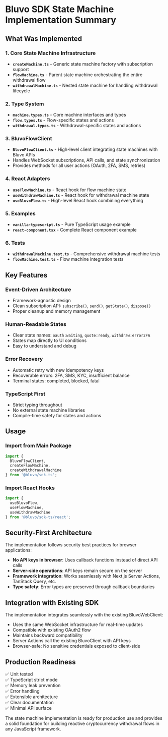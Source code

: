 # Bluvo SDK State Machine Implementation Summary

## What Was Implemented

### 1. Core State Machine Infrastructure
- **`createMachine.ts`** - Generic state machine factory with subscription support
- **`flowMachine.ts`** - Parent state machine orchestrating the entire withdrawal flow
- **`withdrawalMachine.ts`** - Nested state machine for handling withdrawal lifecycle

### 2. Type System
- **`machine.types.ts`** - Core machine interfaces and types
- **`flow.types.ts`** - Flow-specific states and actions
- **`withdrawal.types.ts`** - Withdrawal-specific states and actions

### 3. BluvoFlowClient
- **`BluvoFlowClient.ts`** - High-level client integrating state machines with Bluvo APIs
- Handles WebSocket subscriptions, API calls, and state synchronization
- Provides methods for all user actions (OAuth, 2FA, SMS, retries)

### 4. React Adapters
- **`useFlowMachine.ts`** - React hook for flow machine state
- **`useWithdrawMachine.ts`** - React hook for withdrawal machine state
- **`useBluvoFlow.ts`** - High-level React hook combining everything

### 5. Examples
- **`vanilla-typescript.ts`** - Pure TypeScript usage example
- **`react-component.tsx`** - Complete React component example

### 6. Tests
- **`withdrawalMachine.test.ts`** - Comprehensive withdrawal machine tests
- **`flowMachine.test.ts`** - Flow machine integration tests

## Key Features

### Event-Driven Architecture
- Framework-agnostic design
- Clean subscription API: `subscribe()`, `send()`, `getState()`, `dispose()`
- Proper cleanup and memory management

### Human-Readable States
- Clear state names: `oauth:waiting`, `quote:ready`, `withdraw:error2FA`
- States map directly to UI conditions
- Easy to understand and debug

### Error Recovery
- Automatic retry with new idempotency keys
- Recoverable errors: 2FA, SMS, KYC, insufficient balance
- Terminal states: completed, blocked, fatal

### TypeScript First
- Strict typing throughout
- No external state machine libraries
- Compile-time safety for states and actions

## Usage

### Import from Main Package
```typescript
import { 
  BluvoFlowClient,
  createFlowMachine,
  createWithdrawalMachine 
} from '@bluvo/sdk-ts';
```

### Import React Hooks
```typescript
import { 
  useBluvoFlow,
  useFlowMachine,
  useWithdrawMachine 
} from '@bluvo/sdk-ts/react';
```

## Security-First Architecture

The implementation follows security best practices for browser applications:
- **No API keys in browser**: Uses callback functions instead of direct API calls
- **Server-side operations**: API keys remain secure on the server
- **Framework integration**: Works seamlessly with Next.js Server Actions, TanStack Query, etc.
- **Type safety**: Error types are preserved through callback boundaries

## Integration with Existing SDK

The implementation integrates seamlessly with the existing BluvoWebClient:
- Uses the same WebSocket infrastructure for real-time updates
- Compatible with existing OAuth2 flow
- Maintains backward compatibility
- Server Actions call the existing BluvoClient with API keys
- Browser-safe: No sensitive credentials exposed to client-side

## Production Readiness

✅ Unit tested  
✅ TypeScript strict mode  
✅ Memory leak prevention  
✅ Error handling  
✅ Extensible architecture  
✅ Clear documentation  
✅ Minimal API surface  

The state machine implementation is ready for production use and provides a solid foundation for building reactive cryptocurrency withdrawal flows in any JavaScript framework.